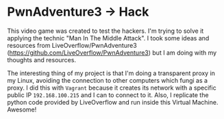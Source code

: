# PwnAdventure3 -> Hack

This video game was created to test the hackers. I'm trying to solve it applying the technic "Man In The Middle Attack". I took some ideas and resources from LiveOverflow/PwnAdventure3 (https://github.com/LiveOverflow/PwnAdventure3) but I am doing with my thoughts and resources.

The interesting thing of my project is that I'm doing a transparent proxy in my Linux, avoiding the connection to other computers which fungi as a proxy. I did this with `Vagrant` because it creates its network with a specific public IP `192.168.100.215` and I can to connect to it. Also, I replicate the python code provided by LiveOverflow and run inside this Virtual Machine. Awesome!
